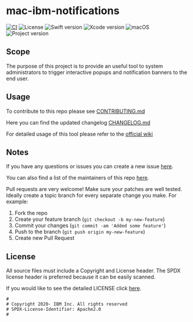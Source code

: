 # mac-ibm-notifications

[![CI](https://github.com/IBM/mac-ibm-notifications/actions/workflows/main.yml/badge.svg?branch=main)](https://github.com/IBM/mac-ibm-notifications/actions/workflows/main.yml)
![License](https://img.shields.io/badge/license-Apache%202-blue)
![Swift version](https://img.shields.io/badge/swift-5-EA392B)
![Xcode version](https://img.shields.io/badge/xcode-12.5.1-1984E5)
![macOS](https://img.shields.io/badge/os-macOS%20Big%20Sur-green)
![Project version](https://img.shields.io/badge/version-2.1.0-bright%20green)

## Scope

The purpose of this project is to provide an useful tool to system administrators to trigger interactive popups and notification banners to the end user.

## Usage

To contribute to this repo please see [CONTRIBUTING.md](CONTRIBUTING.md)

Here you can find the updated changelog [CHANGELOG.md](CHANGELOG.md)

For detailed usage of this tool please refer to the [official wiki](https://github.com/IBM/mac-ibm-notifications/wiki/Usage)

## Notes

If you have any questions or issues you can create a new issue [here](https://github.com/IBM/mac-ibm-notifications/issues/new/choose).

You can also find a list of the maintainers of this repo [here](MAINTAINERS.md).

Pull requests are very welcome! Make sure your patches are well tested.
Ideally create a topic branch for every separate change you make. For
example:

1. Fork the repo
2. Create your feature branch (`git checkout -b my-new-feature`)
3. Commit your changes (`git commit -am 'Added some feature'`)
4. Push to the branch (`git push origin my-new-feature`)
5. Create new Pull Request

## License

All source files must include a Copyright and License header. The SPDX license header is 
preferred because it can be easily scanned.

If you would like to see the detailed LICENSE click [here](LICENSE).

```text
#
# Copyright 2020- IBM Inc. All rights reserved
# SPDX-License-Identifier: Apache2.0
#
```
